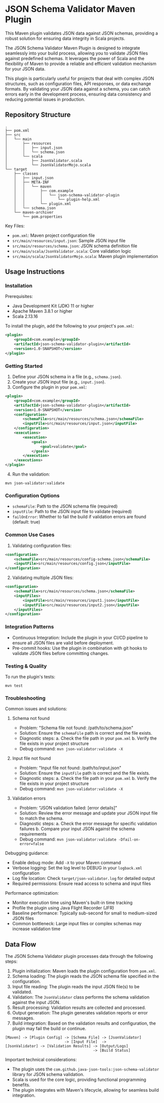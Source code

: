 # JSON Schema Validator Maven Plugin

This Maven plugin validates JSON data against JSON schemas, providing a robust solution for ensuring data integrity in Scala projects.

The JSON Schema Validator Maven Plugin is designed to integrate seamlessly into your build process, allowing you to validate JSON files against predefined schemas.
It leverages the power of Scala and the flexibility of Maven to provide a reliable and efficient validation mechanism for your JSON data.

This plugin is particularly useful for projects that deal with complex JSON structures, such as configuration files, API responses, or data exchange formats.
By validating your JSON data against a schema, you can catch errors early in the development process, ensuring data consistency and reducing potential issues in production.

## Repository Structure

```
.
├── pom.xml
├── src
│   └── main
│       ├── resources
│       │   ├── input.json
│       │   └── schema.json
│       └── scala
│           ├── JsonValidator.scala
│           └── JsonValidatorMojo.scala
└── target
    ├── classes
    │   ├── input.json
    │   ├── META-INF
    │   │   └── maven
    │   │       ├── com.example
    │   │       │   └── json-schema-validator-plugin
    │   │       │       └── plugin-help.xml
    │   │       └── plugin.xml
    │   └── schema.json
    └── maven-archiver
        └── pom.properties
```

Key Files:
- `pom.xml`: Maven project configuration file
- `src/main/resources/input.json`: Sample JSON input file
- `src/main/resources/schema.json`: JSON schema definition file
- `src/main/scala/JsonValidator.scala`: Core validation logic
- `src/main/scala/JsonValidatorMojo.scala`: Maven plugin implementation

## Usage Instructions

### Installation

Prerequisites:
- Java Development Kit (JDK) 11 or higher
- Apache Maven 3.8.1 or higher
- Scala 2.13.16

To install the plugin, add the following to your project's `pom.xml`:

```xml
<plugin>
    <groupId>com.example</groupId>
    <artifactId>json-schema-validator-plugin</artifactId>
    <version>1.0-SNAPSHOT</version>
</plugin>
```

### Getting Started

1. Define your JSON schema in a file (e.g., `schema.json`).
2. Create your JSON input file (e.g., `input.json`).
3. Configure the plugin in your `pom.xml`:

```xml
<plugin>
    <groupId>com.example</groupId>
    <artifactId>json-schema-validator-plugin</artifactId>
    <version>1.0-SNAPSHOT</version>
    <configuration>
        <schemaFile>src/main/resources/schema.json</schemaFile>
        <inputFile>src/main/resources/input.json</inputFile>
    </configuration>
    <executions>
        <execution>
            <goals>
                <goal>validate</goal>
            </goals>
        </execution>
    </executions>
</plugin>
```

4. Run the validation:

```
mvn json-validator:validate
```

### Configuration Options

- `schemaFile`: Path to the JSON schema file (required)
- `inputFile`: Path to the JSON input file to validate (required)
- `failOnError`: Whether to fail the build if validation errors are found (default: true)

### Common Use Cases

1. Validating configuration files:

```xml
<configuration>
    <schemaFile>src/main/resources/config-schema.json</schemaFile>
    <inputFile>src/main/resources/config.json</inputFile>
</configuration>
```

2. Validating multiple JSON files:

```xml
<configuration>
    <schemaFile>src/main/resources/schema.json</schemaFile>
    <inputFiles>
        <inputFile>src/main/resources/input1.json</inputFile>
        <inputFile>src/main/resources/input2.json</inputFile>
    </inputFiles>
</configuration>
```

### Integration Patterns

- Continuous Integration: Include the plugin in your CI/CD pipeline to ensure all JSON files are valid before deployment.
- Pre-commit hooks: Use the plugin in combination with git hooks to validate JSON files before committing changes.

### Testing & Quality

To run the plugin's tests:

```
mvn test
```

### Troubleshooting

Common issues and solutions:

1. Schema not found
   - Problem: "Schema file not found: /path/to/schema.json"
   - Solution: Ensure the `schemaFile` path is correct and the file exists.
   - Diagnostic steps:
     a. Check the file path in your `pom.xml`
     b. Verify the file exists in your project structure
   - Debug command: `mvn json-validator:validate -X`

2. Input file not found
   - Problem: "Input file not found: /path/to/input.json"
   - Solution: Ensure the `inputFile` path is correct and the file exists.
   - Diagnostic steps:
     a. Check the file path in your `pom.xml`
     b. Verify the file exists in your project structure
   - Debug command: `mvn json-validator:validate -X`

3. Validation errors
   - Problem: "JSON validation failed: [error details]"
   - Solution: Review the error message and update your JSON input file to match the schema.
   - Diagnostic steps:
     a. Check the error message for specific validation failures
     b. Compare your input JSON against the schema requirements
   - Debug command: `mvn json-validator:validate -Dfail-on-error=false`

Debugging guidance:
- Enable debug mode: Add `-X` to your Maven command
- Verbose logging: Set the log level to DEBUG in your `logback.xml` configuration
- Log file location: Check `target/json-validator.log` for detailed output
- Required permissions: Ensure read access to schema and input files

Performance optimization:
- Monitor execution time using Maven's built-in time tracking
- Profile the plugin using Java Flight Recorder (JFR)
- Baseline performance: Typically sub-second for small to medium-sized JSON files
- Common bottleneck: Large input files or complex schemas may increase validation time

## Data Flow

The JSON Schema Validator plugin processes data through the following steps:

1. Plugin initialization: Maven loads the plugin configuration from `pom.xml`.
2. Schema loading: The plugin reads the JSON schema file specified in the configuration.
3. Input file reading: The plugin reads the input JSON file(s) to be validated.
4. Validation: The `JsonValidator` class performs the schema validation against the input JSON.
5. Result processing: Validation results are collected and processed.
6. Output generation: The plugin generates validation reports or error messages.
7. Build integration: Based on the validation results and configuration, the plugin may fail the build or continue.

```
[Maven] -> [Plugin Config] -> [Schema File] -> [JsonValidator]
                           -> [Input File]  ->
[JsonValidator] -> [Validation Results] -> [Output/Logs]
                                        -> [Build Status]
```

Important technical considerations:
- The plugin uses the `com.github.java-json-tools:json-schema-validator` library for JSON schema validation.
- Scala is used for the core logic, providing functional programming benefits.
- The plugin integrates with Maven's lifecycle, allowing for seamless build integration.